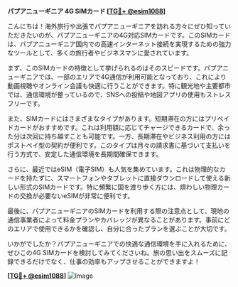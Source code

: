 **パプアニューギニア 4G SIMカード [[TG💪+ @esim1088](https://t.me/s/esim1088)]**

こんにちは！海外旅行や出張でパプアニューギニアを訪れる方々にぜひ知っていただきたいのが、パプアニューギニアの4G対応SIMカードです。このSIMカードは、パプアニューギニア国内での高速インターネット接続を実現するための強力なツールとして、多くの旅行者やビジネスマンに愛されています。

まず、このSIMカードの特徴として挙げられるのはそのスピードです。パプアニューギニアでは、一部のエリアで4G通信が利用可能となっており、これにより動画視聴やオンライン会議も快適に行うことができます。特に観光地や主要都市では、通信環境が整っているので、SNSへの投稿や地図アプリの使用もストレスフリーです。

また、SIMカードにはさまざまなタイプがあります。短期滞在の方にはプリペイドカードがおすすめです。これは利用額に応じてチャージできるカードで、余った分は次回に持ち越すことも可能です。一方、長期滞在やビジネス利用の方にはポストペイ型の契約が便利です。このタイプは月々の請求書に基づいて支払いを行う方式で、安定した通信環境を長期間確保できます。

さらに、最近ではeSIM（電子SIM）も人気を集めています。これは物理的なカードを持たずに、スマートフォンやタブレットに直接ダウンロードして使える新しい形式のSIMカードです。特に頻繁に国を渡り歩く方には、煩わしい物理カードの交換が必要ないeSIMが非常に便利です。

最後に、パプアニューギニアのSIMカードを利用する際の注意点として、現地の通信事業者によって料金プランやカバレッジが異なることがあります。事前にどのエリアで使用できるかを確認し、自分に合ったプランを選ぶことが大切です。

いかがでしたか？パプアニューギニアでの快適な通信環境を手に入れるために、ぜひこの4G SIMカードを検討してみてくださいね。旅の思い出をスムーズに記録できるだけでなく、仕事の効率もアップさせることができますよ！

**[[TG💪+ @esim1088](https://t.me/s/esim1088)]**
![Image](https://i.postimg.cc/Y0z9fWf4/image.png)